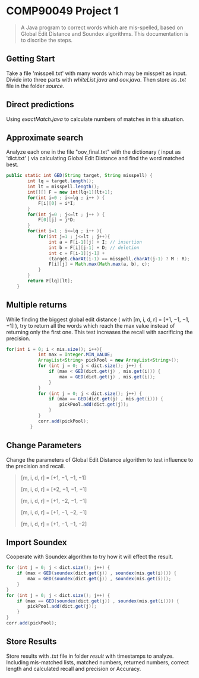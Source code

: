 # COMP90049 Project 1

> A Java program to correct words which are mis-spelled, based on Global Edit Distance and Soundex algorithms. This documentation is to discribe the steps.

## Getting Start

Take a file 'misspell.txt' with many words which may be misspelt as input. 
Divide into three parts with _whiteList.java_ and _oov.java_. Then store as _.txt_ file in the folder _source_.

## Direct predictions

Using _exactMatch.java_ to calculate numbers of matches in this situation.

## Approximate search

Analyze each one in the file "oov_final.txt" with the dictionary ( input as 'dict.txt' ) via calculating Global Edit Distance and find the word matched best.

```java
public static int GED(String target, String misspell) {
        int lq = target.length();
        int lt = misspell.length();
        int[][] F = new int[lq+1][lt+1];
        for(int i=0 ; i<=lq ; i++ ) {
            F[i][0] = i*I;
        }
        for(int j=0 ; j<=lt ; j++ ) {
            F[0][j] = j*D;
        }
        for(int i=1 ; i<=lq ; i++ ){
            for(int j=1 ; j<=lt ; j++){
                int a = F[i-1][j] + I; // insertion
                int b = F[i][j-1] + D; // deletion
                int c = F[i-1][j-1] + 
                (target.charAt(i-1) == misspell.charAt(j-1) ? M : R);
                F[i][j] = Math.max(Math.max(a, b), c);
            }
        }
        return F[lq][lt];
    }
```

## Multiple returns

While finding the biggest global edit distance ( with [m, i, d, r] = [+1, −1, −1, −1] ), try to return all the words which reach the max value instead of returning only the first one. This test increases the recall with sacrificing the precision.

```java
for(int i = 0; i < mis.size(); i++){
            int max = Integer.MIN_VALUE;
            ArrayList<String> pickPool = new ArrayList<String>();
            for (int j = 0; j < dict.size(); j++) {
                if (max < GED(dict.get(j) , mis.get(i))) {
                    max = GED(dict.get(j) , mis.get(i));
                }
            }
            for (int j = 0; j < dict.size(); j++) {
                if (max == GED(dict.get(j) , mis.get(i))) {
                    pickPool.add(dict.get(j)); 
                }
            }
            corr.add(pickPool);
         }
```

## Change Parameters

Change the parameters of Global Edit Distance algorithm to test influence to the precision and recall.
>[m, i, d, r] = [+1, −1, −1, −1]
>
>[m, i, d, r] = [+2, −1, −1, −1]
>
>[m, i, d, r] = [+1, −2, −1, −1]
>
>[m, i, d, r] = [+1, −1, −2, −1]
>
>[m, i, d, r] = [+1, −1, −1, −2]

## Import Soundex

Cooperate with Soundex algorithm to try how it will effect the result.

```java
for (int j = 0; j < dict.size(); j++) {
    if (max < GED(soundex(dict.get(j)) , soundex(mis.get(i)))) {
        max = GED(soundex(dict.get(j)) , soundex(mis.get(i)));
    }
}
for (int j = 0; j < dict.size(); j++) {
    if (max == GED(soundex(dict.get(j)) , soundex(mis.get(i)))) {
        pickPool.add(dict.get(j)); 
    }
}
corr.add(pickPool);
```

## Store Results

Store results with _.txt_ file in folder _result_ with timestamps to analyze. Including mis-matched lists, matched numbers, returned numbers, correct length and calculated recall and precision or Accuracy.  

